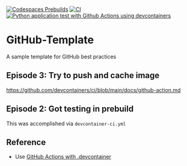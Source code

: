 [![Codespaces Prebuilds](https://github.com/nogibjj/GitHub-Template/actions/workflows/codespaces/create_codespaces_prebuilds/badge.svg)](https://github.com/nogibjj/GitHub-Template/actions/workflows/codespaces/create_codespaces_prebuilds)
[![CI](https://github.com/nogibjj/GitHub-Template/actions/workflows/cicd.yml/badge.svg)](https://github.com/nogibjj/GitHub-Template/actions/workflows/cicd.yml)
[![Python application test with Github Actions using devcontainers](https://github.com/nogibjj/GitHub-Template/actions/workflows/devcontainer-ci.yml/badge.svg)](https://github.com/nogibjj/GitHub-Template/actions/workflows/devcontainer-ci.yml)

# GitHub-Template
A sample template for GitHub best practices

## Episode 3:  Try to push and cache image

https://github.com/devcontainers/ci/blob/main/docs/github-action.md

## Episode 2:  Got testing in prebuild

This was accomplished via `devcontainer-ci.yml`


## Reference

* Use [GitHub Actions with .devcontainer](https://github.com/devcontainers/ci/blob/main/docs/github-action.md)
